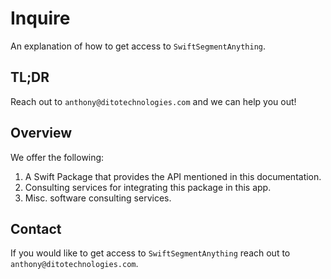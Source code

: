 # Inquire

An explanation of how to get access to `SwiftSegmentAnything`.

## TL;DR

Reach out to `anthony@ditotechnologies.com` and we can help you out!

## Overview

We offer the following:

1. A Swift Package that provides the API mentioned in this documentation.
2. Consulting services for integrating this package in this app.
3. Misc. software consulting services.

## Contact

If you would like to get access to `SwiftSegmentAnything` reach out to `anthony@ditotechnologies.com`.

